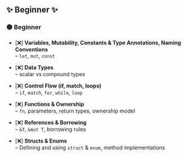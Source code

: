 ## ✨ Beginner ✨


### 🟢 Beginner

* [❌] **Variables, Mutability, Constants & Type Annotations, Naming Conventions**  
    – `let`, `mut`, `const`
    
* [❌] **Data Types**  
    – scalar vs compound types
    
* [❌] **Control Flow (if, match, loops)**  
    – `if`, `match`, `for`, `while`, `loop`
    
* [❌] **Functions & Ownership**  
    – `fn`, parameters, return types, ownership model
    
* [❌] **References & Borrowing**  
    – `&T`, `&mut T`, borrowing rules
    
* [❌] **Structs & Enums**  
    – Defining and using `struct` & `enum`, method implementations